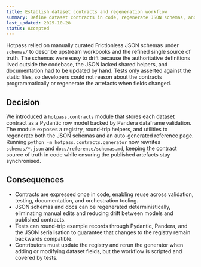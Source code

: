 ```yaml
---
title: Establish dataset contracts and regeneration workflow
summary: Define dataset contracts in code, regenerate JSON schemas, and publish reference documentation.
last_updated: 2025-10-28
status: Accepted
---
```


Hotpass relied on manually curated Frictionless JSON schemas under `schemas/` to
describe upstream workbooks and the refined single source of truth. The schemas
were easy to drift because the authoritative definitions lived outside the
codebase, the JSON lacked shared helpers, and documentation had to be updated by
hand. Tests only asserted against the static files, so developers could not
reason about the contracts programmatically or regenerate the artefacts when
fields changed.

## Decision

We introduced a `hotpass.contracts` module that stores each dataset contract as a
Pydantic row model backed by Pandera dataframe validation. The module exposes a
registry, round-trip helpers, and utilities to regenerate both the JSON schemas
and an auto-generated reference page. Running
`python -m hotpass.contracts.generator` now rewrites `schemas/*.json` and
`docs/reference/schemas.md`, keeping the contract source of truth in code while
ensuring the published artefacts stay synchronised.

## Consequences

- Contracts are expressed once in code, enabling reuse across validation,
  testing, documentation, and orchestration tooling.
- JSON schemas and docs can be regenerated deterministically, eliminating manual
  edits and reducing drift between models and published contracts.
- Tests can round-trip example records through Pydantic, Pandera, and the JSON
  serialisation to guarantee that changes to the registry remain backwards
  compatible.
- Contributors must update the registry and rerun the generator when adding or
  modifying dataset fields, but the workflow is scripted and covered by tests.
